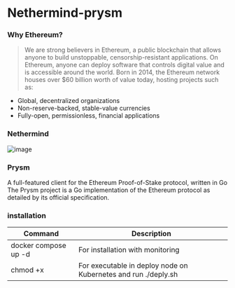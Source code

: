 # Nethermind-prysm



### Why Ethereum?
> We are strong believers in Ethereum, a public blockchain that allows anyone to build unstoppable, censorship-resistant applications. On Ethereum, anyone can deploy software that controls digital value and is accessible around the world. Born in 2014, the Ethereum network houses over $60 billion worth of value today, hosting projects such as:

* Global, decentralized organizations
* Non-reserve-backed, stable-value currencies
* Fully-open, permissionless, financial applications



### Nethermind
![image](https://github.com/imanabr77/Nethermind-prysm/assets/92488673/c648ebd8-0409-464e-b9af-1975bedfceb3)



### Prysm
A full-featured client for the Ethereum Proof-of-Stake protocol, written in Go
The Prysm project is a Go implementation of the Ethereum protocol as detailed by its official specification. 

### installation

| Command | Description |
| --- | --- |
|  docker compose up -d   | For installation with monitoring  |
|  chmod +x  | For executable in deploy node on Kubernetes and run ./deply.sh  |
